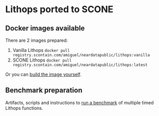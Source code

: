 # Lithops ported to SCONE

## Docker images available

There are 2 images prepared:
1. Vanilla Lithops `docker pull registry.scontain.com/amiguel/neardatapublic/lithops:vanilla`
2. SCONE Lithops `docker pull registry.scontain.com/amiguel/neardatapublic/lithops:latest`

Or you can [build the image yourself](./build_image "Image preparation").

## Benchmark preparation

Artifacts, scripts and instructions to [run a benchmark](./poc-benchmark "Lithops programs") of multiple timed Lithops functions.
